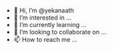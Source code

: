 - 👋 Hi, I’m @yekanaath
- 👀 I’m interested in ...
- 🌱 I’m currently learning ...
- 💞️ I’m looking to collaborate on ...
- 📫 How to reach me ...

<!---
yekanaath/yekanaath is a ✨ special ✨ repository because its `README.md` (this file) appears on your GitHub profile.
You can click the Preview link to take a look at your changes.
--->
